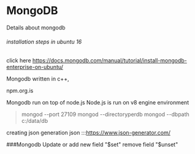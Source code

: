 # MongoDB
Details about mongodb

###### installation steps in ubuntu 16

click here https://docs.mongodb.com/manual/tutorial/install-mongodb-enterprise-on-ubuntu/

Mongodb written in c++,


npm.org.is 

Mongodb run on top of node.js
Node.js is run on v8 engine environment

> mongod --port
27109
> mongod --directoryperdb
>mongod --dbpath c:/data/db

creating json generation json  :::https://www.json-generator.com/

###Mongodb Update or add new field "$set"  remove field "$unset"

